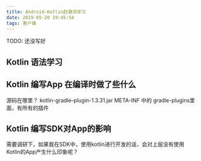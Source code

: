```yaml
---
title: Android-Kotlin赶潮流学习
date: 2019-05-20 19:45:54
tags: 客户端
---
```


TODO: 还没写好

## Kotlin 语法学习


## Kotlin 编写App 在编译时做了些什么
源码在哪里？
kotlin-gradle-plugin-1.3.31.jar   META-INF 中的 gradle-plugins里面，有所有的插件

## Kotlin 编写SDK对App的影响
需要调研下，如果我在SDK中，使用kotlin进行开发的话，会对上层没有使用Kotlin的App产生什么印象呢？